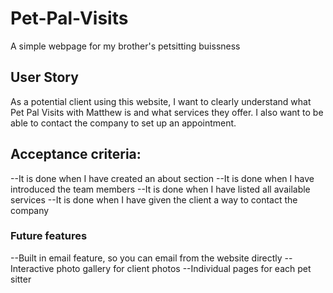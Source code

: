 # Pet-Pal-Visits
A simple webpage for my brother's petsitting buissness

## User Story
As a potential client using this website, I want to clearly understand what Pet Pal Visits with Matthew is and what services they offer. I also want to be able to contact the company to set up an appointment.

## Acceptance criteria:
--It is done when I have created an about section
--It is done when I have introduced the team members
--It is done when I have listed all available services
--It is done when I have given the client a way to contact the company

### Future features
--Built in email feature, so you can email from the website directly
--Interactive photo gallery for client photos
--Individual pages for each pet sitter

